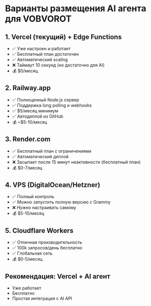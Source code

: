 # Варианты размещения AI агента для VOBVOROT

## 1. **Vercel (текущий) + Edge Functions**
- ✅ Уже настроен и работает
- ✅ Бесплатный план достаточен
- ✅ Автоматический scaling
- ❌ Таймаут 10 секунд (но достаточно для AI)
- 💰 $0/месяц

## 2. **Railway.app**
- ✅ Полноценный Node.js сервер
- ✅ Поддержка long polling и webhooks
- ✅ $5/месяц минимум
- ✅ Автодеплой из GitHub
- 💰 ~$5-10/месяц

## 3. **Render.com**
- ✅ Бесплатный план с ограничениями
- ✅ Автоматический деплой
- ❌ Засыпает после 15 минут неактивности (бесплатный план)
- 💰 $0-7/месяц

## 4. **VPS (DigitalOcean/Hetzner)**
- ✅ Полный контроль
- ✅ Можно запустить полную версию с Grammy
- ❌ Нужно настраивать самому
- 💰 $5-10/месяц

## 5. **Cloudflare Workers**
- ✅ Отличная производительность
- ✅ 100k запросов/день бесплатно
- ✅ Глобальная сеть
- 💰 $0-5/месяц

## Рекомендация: **Vercel + AI агент**
- Уже работает
- Бесплатно
- Простая интеграция с AI API